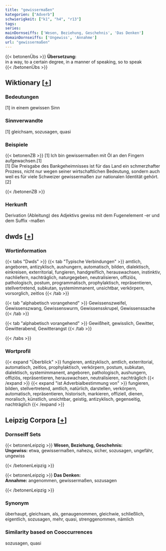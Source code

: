 ```yaml
---
title: "gewissermaßen"
kategorien: ["Adverb"]
schwierigkeit: ["k1", "h4", "r13"]
tags:
series:
mainDornseiffs: ['Wesen, Beziehung, Geschehnis', 'Das Denken']
domainDornseiffs: ['Ungewiss', 'Annahme']
url: "gewissermaßen"
---
```


{{< betonenÜbs >}}
**Übersetzung:**  
in a way, to a certain  degree, in a manner of speaking, so to speak  
{{< /betonenÜbs >}}

## Wiktionary [[+](https://de.wiktionary.org/wiki/gewissermaßen)]

### Bedeutungen
[1] in einem gewissen Sinn  

### Sinnverwandte
[1] gleichsam,  sozusagen, quasi  

### Beispiele
{{< betonenZB >}}
[1] Ich bin gewissermaßen mit Öl an den Fingern aufgewachsen.[1]  
[1] Die Preisgabe des Bankgeheimnisses ist für das Land ein schmerzhafter Prozess, nicht nur wegen seiner wirtschaftlichen Bedeutung, sondern auch weil es für viele Schweizer gewissermaßen zur nationalen Identität gehört.[2]  

{{< /betonenZB >}}
### Herkunft
Derivation (Ableitung) des Adjektivs gewiss mit dem Fugenelement -er und dem Suffix -maßen  



## dwds [[+](https://www.dwds.de/wb/gewissermaßen)]

### Wortinformation
{{< tabs "Dwds" >}}
{{< tab "Typische Verbindungen" >}}
amtlich, angeboren, antizyklisch, aushungern, automatisch, bilden, dialektisch, einkreisen, exterritorial, fungieren, handgreiflich, herauswachsen, instinktiv, nachliefern, nachträglich, naturgegeben, neutralisieren, offiziös, pathologisch, postum, programmatisch, prophylaktisch, repräsentieren, stellvertretend, subkutan, systemimmanent, unsichtbar, verkörpern, vorsorglich, zeitlos
{{< /tab >}}

{{< tab "alphabetisch vorangehend" >}}
Gewissenszweifel, Gewissenszwang, Gewissenswurm, Gewissensskrupel, Gewissenssache
{{< /tab >}}

{{< tab "alphabetisch vorangehend" >}}
Gewißheit, gewisslich, Gewitter, Gewitterabend, Gewitterangst
{{< /tab >}}

{{< /tabs >}}

### Wortprofil
{{< expand "Überblick" >}} fungieren, antizyklisch, amtlich, exterritorial, automatisch, zeitlos, prophylaktisch, verkörpern, postum, subkutan, dialektisch, systemimmanent, angeboren, pathologisch, aushungern, offiziös, repräsentieren, herauswachsen, neutralisieren, nachträglich {{< /expand >}}
{{< expand "ist Adverbialbestimmung von" >}} fungieren, bilden, stellvertretend, amtlich, natürlich, darstellen, verkörpern, automatisch, repräsentieren, historisch, markieren, offiziell, dienen, moralisch, künstlich, unsichtbar, geistig, antizyklisch, gegenseitig, nachträglich {{< /expand >}}

## Leipzig Corpora [[+](https://corpora.uni-leipzig.de/en/res?word=gewissermaßen&corpusId=deu_newscrawl-public_2018)]

### Dornseiff Sets
{{< betonenLeipzig >}}
**Wesen, Beziehung, Geschehnis:**  
**Ungewiss:** etwa, gewissermaßen, nahezu, sicher, sozusagen, ungefähr, ungewiss  

{{< /betonenLeipzig >}}


{{< betonenLeipzig >}}
**Das Denken:**  
**Annahme:** angenommen, gewissermaßen, sozusagen  

{{< /betonenLeipzig >}}

### Synonym
überhaupt, gleichsam, als, genaugenommen, gleichwie, schließlich, eigentlich, sozusagen, mehr, quasi, strenggenommen, nämlich


### Similarity based on Cooccurrences
sozusagen, quasi

